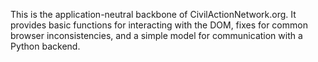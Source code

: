 This is the application-neutral backbone of CivilActionNetwork.org. It provides basic functions for interacting with the DOM, fixes for common browser inconsistencies, and a simple model for communication with a Python backend.